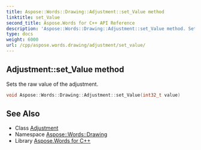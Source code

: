 ```yaml
---
title: Aspose::Words::Drawing::Adjustment::set_Value method
linktitle: set_Value
second_title: Aspose.Words for C++ API Reference
description: 'Aspose::Words::Drawing::Adjustment::set_Value method. Sets the raw value of the adjustment in C++.'
type: docs
weight: 6000
url: /cpp/aspose.words.drawing/adjustment/set_value/
---
```

## Adjustment::set_Value method


Sets the raw value of the adjustment.

```cpp
void Aspose::Words::Drawing::Adjustment::set_Value(int32_t value)
```

## See Also

* Class [Adjustment](../)
* Namespace [Aspose::Words::Drawing](../../)
* Library [Aspose.Words for C++](../../../)
